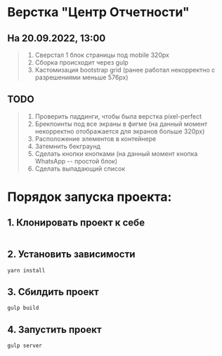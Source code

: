 # Верстка "Центр Отчетности"
## На 20.09.2022, 13:00
> 1) Сверстал 1 блок страницы под mobile 320px
> 2) Сборка происходит через gulp 
> 3) Кастомизация bootstrap grid (ранее работал некорректно с разрешениями меньше 576px)
## TODO
> 1) Проверить паддинги, чтобы была верстка pixel-perfect
> 2) Брекпоинты под все экраны в фигме (на данный момент некорректно отображается для экранов больше 320px)
> 3) Расположение элементов в контейнере
> 4) Затемнить бекграунд
> 5) Сделать кнопки кнопками (на данный момент кнопка  WhatsApp -- простой блок)
> 6) Сделать выпадающий список

# Порядок запуска проекта:
## 1. Клонировать проект к себе
```

```
## 2. Установить зависимости
```
yarn install
```
## 3. Сбилдить проект
```
gulp build
```
## 4. Запустить проект
```
gulp server
```
